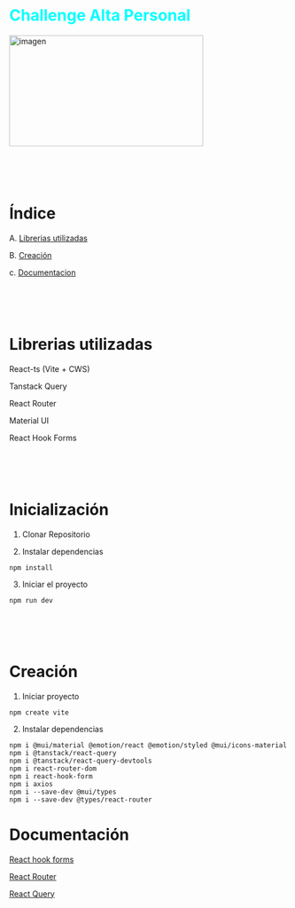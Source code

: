 <h1 style="color: Cyan">Challenge Alta Personal</h1> 
<img style="height:200px; width: 350px"  src="https://miro.medium.com/max/1024/1*Ukhx76VQ8E6JXEW7xfIzSA.png" alt="imagen" />

<br><br><br>

# Índice
A. [Librerias utilizadas](#librerias-utilizadas)

B. [Creación](#creación)

c. [Documentacion](#documentación)

<br><br><br>

# Librerias utilizadas
React-ts (Vite + CWS)

Tanstack Query

React Router

Material UI

React Hook Forms

<br><br><br>

# Inicialización

1. Clonar Repositorio

2. Instalar dependencias
```
npm install
```
3. Iniciar el proyecto
```
npm run dev
```

<br><br><br>

# Creación
1. Iniciar proyecto
```
npm create vite
```
2. Instalar dependencias
```
npm i @mui/material @emotion/react @emotion/styled @mui/icons-material
npm i @tanstack/react-query
npm i @tanstack/react-query-devtools 
npm i react-router-dom
npm i react-hook-form
npm i axios
npm i --save-dev @mui/types
npm i --save-dev @types/react-router
```

# Documentación

[React hook forms](https://react-hook-form.com/)

[React Router](https://reactrouter.com/en/main)

[React Query](https://tanstack.com/query/latest)
